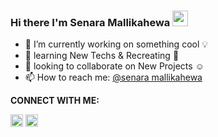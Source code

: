 ### Hi there I'm Senara Mallikahewa <img src="https://media.giphy.com/media/hvRJCLFzcasrR4ia7z/giphy.gif" width="25px" height="25px"> 

 - 🔭 I’m currently working on something cool :bulb: 
 - 🌱 learning New Techs & Recreating :construction:  
 - 👯 looking to collaborate on New Projects ☺
 - 📫 How to reach me: [@senara mallikahewa](mailto:senaramallikahewa@gmail.com;)

**CONNECT WITH ME:**

[<img src='https://cdn.jsdelivr.net/npm/simple-icons@3.0.1/icons/facebook.svg' alt='facebook' height='20'>](https://www.facebook.com/senara.mallikahewa)   [<img src='https://cdn.jsdelivr.net/npm/simple-icons@3.0.1/icons/instagram.svg' alt='instagram' height='20'>](https://www.instagram.com/senara_m/)

